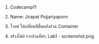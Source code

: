 1. Codecamp11
2. Name: Jirapat Pojjariyaporn
3. โจทย์ ให้เปลี่ยนสีพื้นหลังส่วน Container

4. สร้างไฟล์ การบ้านที่ทำ: Lab1 - screenshot.png

